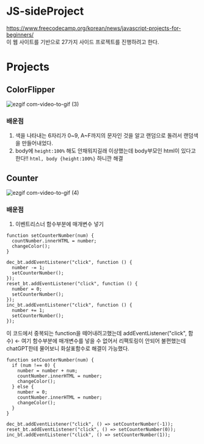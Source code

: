# JS-sideProject

https://www.freecodecamp.org/korean/news/javascript-projects-for-beginners/ <br>
이 웹 사이트를 기반으로 27가지 사이드 프로젝트를 진행하려고 한다.

# Projects

## ColorFlipper

![ezgif com-video-to-gif (3)](https://github.com/pizzaYami/JS-sideProject/assets/116322645/907af4db-7214-4ee8-9eb6-7172b1133f9c)

### 배운점

1. 색을 나타내는 6자리가 0~9, A~F까지의 문자인 것을 알고 랜덤으로 돌려서 랜덤색을 만들어내었다.
2. body에 ```height:100%``` 해도 안채워지길래 이상했는데 body부모인 html이 있다고한다!! ```html, body {height:100%}``` 하니깐 해결

## Counter

![ezgif com-video-to-gif (4)](https://github.com/pizzaYami/JS-sideProject/assets/116322645/9bf84464-d407-4d15-b3e6-010b9e9ff37f)

### 배운점
1. 이벤트리스너 함수부분에 매개변수 넣기
```
function setCounterNumber(num) {
  countNumber.innerHTML = number;
  changeColor();
}

dec_bt.addEventListener("click", function () {
  number -= 1;
  setCounterNumber();
});
reset_bt.addEventListener("click", function () {
  number = 0;
  setCounterNumber();
});
inc_bt.addEventListener("click", function () {
  number += 1;
  setCounterNumber();
});
```
이 코드에서 중복되는 function을 떼어내려고했는데 addEventListener("click", 함수) <- 여기 함수부분에 매개변수를 넣을 수 없어서 리팩토링이 안되어 불편했는데 chatGPT한테 물어보니 화살표함수로 해결이 가능했다.
```
function setCounterNumber(num) {
  if (num !== 0) {
    number = number + num;
    countNumber.innerHTML = number;
    changeColor();
  } else {
    number = 0;
    countNumber.innerHTML = number;
    changeColor();
  }
}

dec_bt.addEventListener("click", () => setCounterNumber(-1));
reset_bt.addEventListener("click", () => setCounterNumber(0));
inc_bt.addEventListener("click", () => setCounterNumber(1));
```
